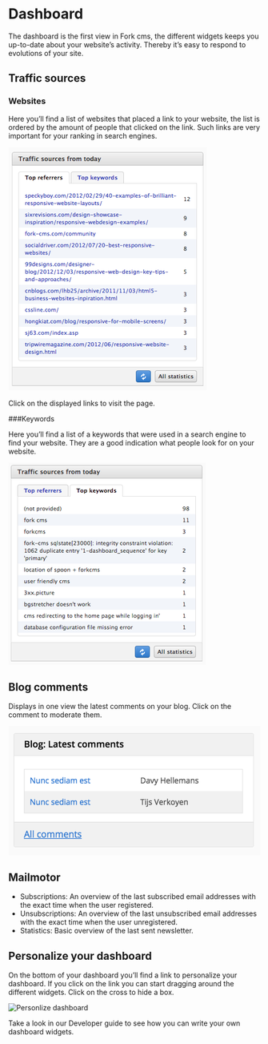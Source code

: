 # Dashboard

The dashboard is the first view in Fork cms, the different widgets keeps you up-to-date about your website’s activity. Thereby it’s easy to respond to evolutions of your site.


## Traffic sources

### Websites

Here you’ll find a list of websites that placed a link to your website, the list is ordered by the amount of people that clicked on the link. Such links are very important for your ranking in search engines.

![Traffic sources](./assets/dashboard_referrers.png)

Click on the displayed links to visit the page.

###Keywords

Here you’ll find a list of a keywords that were used in a search engine to find your website. They are a good indication what people look for on your website.

![Keywords](./assets/dashboard_keywords.png)


## Blog comments

Displays in one view the latest comments on your blog. Click on the comment to moderate them.

![Blog comments](./assets/dashboard_comments.png)

## Mailmotor

* Subscriptions: An overview of the last subscribed email addresses with the exact time when the user registered.
* Unsubscriptions: An overview of the last unsubscribed email addresses with the exact time when the user unregistered.
* Statistics: Basic overview of the last sent newsletter.


## Personalize your dashboard

On the bottom of your dashboard you’ll find a link to personalize your dashboard. If you click on the link you can start dragging around the different widgets. Click on the cross to hide a box.

![Personlize dashboard](./assets/dashboard_personalize.png)

Take a look in our Developer guide to see how you can write your own dashboard widgets.
